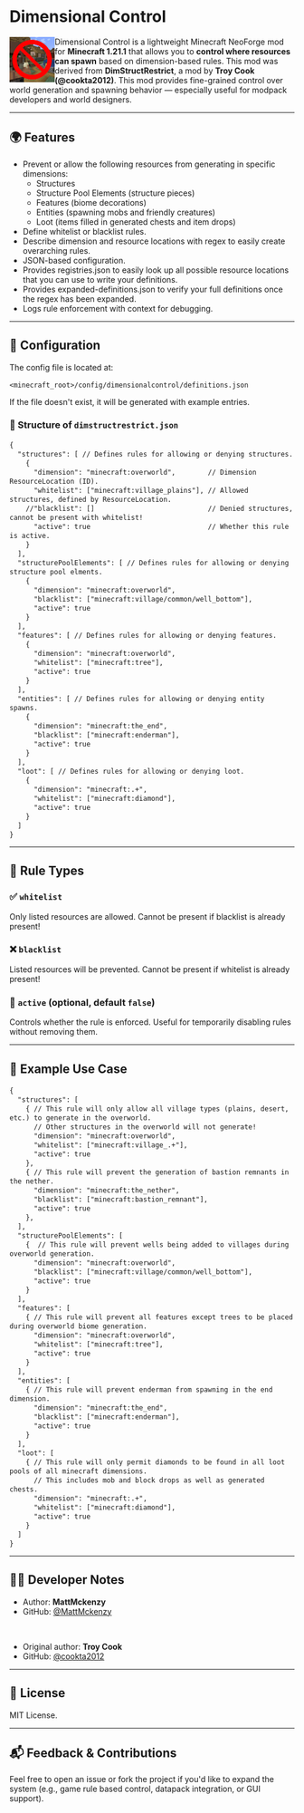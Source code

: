 # Dimensional Control

<img src="logo.png" align="left" height="80" />
Dimensional Control is a lightweight Minecraft NeoForge mod for <b>Minecraft 1.21.1</b> that allows you to <b>control where resources can spawn</b> based on dimension-based rules. This mod was derived from <b>DimStructRestrict</b>, a mod by <b>Troy Cook (@cookta2012)</b>. This mod provides fine-grained control over world generation and spawning behavior — especially useful for modpack developers and world designers.

---

## 🌍 Features

- Prevent or allow the following resources from generating in specific dimensions:
  - Structures
  - Structure Pool Elements (structure pieces)
  - Features (biome decorations)
  - Entities (spawning mobs and friendly creatures)
  - Loot (items filled in generated chests and item drops)
- Define whitelist or blacklist rules.
- Describe dimension and resource locations with regex to easily create overarching rules.
- JSON-based configuration.
- Provides registries.json to easily look up all possible resource locations that you can use to write your definitions.
- Provides expanded-definitions.json to verify your full definitions once the regex has been expanded.
- Logs rule enforcement with context for debugging.

---

## 🔧 Configuration

The config file is located at:

```
<minecraft_root>/config/dimensionalcontrol/definitions.json
```

If the file doesn't exist, it will be generated with example entries.

### 📐 Structure of `dimstructrestrict.json`

```jsonc
{
  "structures": [ // Defines rules for allowing or denying structures.
    {                                                 
      "dimension": "minecraft:overworld",        // Dimension ResourceLocation (ID).
      "whitelist": ["minecraft:village_plains"], // Allowed structures, defined by ResourceLocation.
    //"blacklist": []                            // Denied structures, cannot be present with whitelist!
      "active": true                             // Whether this rule is active.
    }
  ],
  "structurePoolElements": [ // Defines rules for allowing or denying structure pool elments.
    {
      "dimension": "minecraft:overworld",
      "blacklist": ["minecraft:village/common/well_bottom"],
      "active": true
    }
  ],
  "features": [ // Defines rules for allowing or denying features.
    {
      "dimension": "minecraft:overworld",
      "whitelist": ["minecraft:tree"],
      "active": true
    }
  ],
  "entities": [ // Defines rules for allowing or denying entity spawns.
    {
      "dimension": "minecraft:the_end",
      "blacklist": ["minecraft:enderman"],
      "active": true
    }
  ],
  "loot": [ // Defines rules for allowing or denying loot.
    {
      "dimension": "minecraft:.+",
      "whitelist": ["minecraft:diamond"],
      "active": true
    }
  ]
}
```

---

## 🧠 Rule Types

### ✅ `whitelist`

Only listed resources are allowed. Cannot be present if blacklist is already present!

### ❌ `blacklist`

Listed resources will be prevented. Cannot be present if whitelist is already present!

### 🔄 `active` (optional, default `false`)

Controls whether the rule is enforced. Useful for temporarily disabling rules without removing them.

---

## 🧪 Example Use Case

```jsonc
{
  "structures": [
    { // This rule will only allow all village types (plains, desert, etc.) to generate in the overworld.
      // Other structures in the overworld will not generate!
      "dimension": "minecraft:overworld",
      "whitelist": ["minecraft:village_.+"],
      "active": true
    },
    { // This rule will prevent the generation of bastion remnants in the nether.
      "dimension": "minecraft:the_nether",
      "blacklist": ["minecraft:bastion_remnant"],
      "active": true
    },
  ],
  "structurePoolElements": [
    {  // This rule will prevent wells being added to villages during overworld generation.
      "dimension": "minecraft:overworld",
      "blacklist": ["minecraft:village/common/well_bottom"],
      "active": true
    }
  ],
  "features": [ 
    { // This rule will prevent all features except trees to be placed during overworld biome generation.
      "dimension": "minecraft:overworld",
      "whitelist": ["minecraft:tree"],
      "active": true
    }
  ],
  "entities": [
    { // This rule will prevent enderman from spawning in the end dimension.
      "dimension": "minecraft:the_end",
      "blacklist": ["minecraft:enderman"],
      "active": true
    }
  ],
  "loot": [
    { // This rule will only permit diamonds to be found in all loot pools of all minecraft dimensions.
      // This includes mob and block drops as well as generated chests.
      "dimension": "minecraft:.+",
      "whitelist": ["minecraft:diamond"],
      "active": true
    }
  ]
}
```

---

## 🧑‍💻 Developer Notes

- Author: <b>MattMckenzy</b>
- GitHub: [@MattMckenzy](https://github.com/mattmckenzy)
<br/>

- Original author: <b>Troy Cook</b>
- GitHub: [@cookta2012](https://github.com/cookta2012)

---

## 📄 License

MIT License.

---

## 📬 Feedback & Contributions

Feel free to open an issue or fork the project if you'd like to expand the system (e.g., game rule based control, datapack integration, or GUI support).
